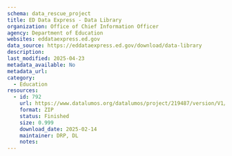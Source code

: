 ```yaml
---
schema: data_rescue_project 
title: ED Data Express - Data Library
organization: Office of Chief Information Officer
agency: Department of Education
websites: eddataexpress.ed.gov
data_source: https://eddataexpress.ed.gov/download/data-library
description: 
last_modified: 2025-04-23
metadata_available: No
metadata_url: 
category:
  - Education 
resources:
  - id: 792
    url: https://www.datalumos.org/datalumos/project/219487/version/V1/view
    format: ZIP
    status: Finished
    size: 0.999
    download_date: 2025-02-14
    maintainer: DRP, DL
    notes: 
---
```

